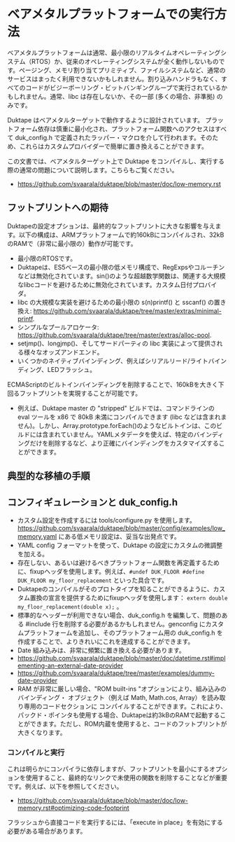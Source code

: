 # ベアメタルプラットフォームでの実行方法

ベアメタルプラットフォームは通常、最小限のリアルタイムオペレーティングシステム（RTOS）か、従来のオペレーティングシステムが全く動作しないものです。ページング、メモリ割り当てプリミティブ、ファイルシステムなど、通常のサービスはまったく利用できないかもしれません。割り込みハンドラもなく、すべてのコードがビジーポーリング・ビットバンギングループで実行されているかもしれません。通常、libc は存在しないか、その一部 (多くの場合、非準拠) のみです。

Duktape はベアメタルターゲットで動作するように設計されています。 プラットフォーム依存は慎重に最小化され、プラットフォーム関数へのアクセスはすべて duk_config.h で定義されたラッパー・マクロを介して行われます。そのため、これらはカスタムプロバイダーで簡単に置き換えることができます。

この文書では、ベアメタルターゲット上で Duktape をコンパイルし、実行する際の通常の問題について説明します。こちらもご覧ください。

- https://github.com/svaarala/duktape/blob/master/doc/low-memory.rst

## フットプリントへの期待

Duktapeの設定オプションは、最終的なフットプリントに大きな影響を与えます。以下の構成は、ARMプラットフォームで約160kBにコンパイルされ、32kBのRAMで（非常に最小限の）動作が可能です。

- 最小限のRTOSです。
- Duktapeは、ES5ベースの最小限の低メモリ構成で、RegExpsやコルーチンなどは無効化されています。sin()のような超越数学関数は、関連する大規模なlibcコードを避けるために無効化されています。カスタム日付プロバイダ。
- libc の大規模な実装を避けるための最小限の s(n)printf() と sscanf() の置き換え: https://github.com/svaarala/duktape/tree/master/extras/minimal-printf.
- シンプルなプールアロケータ: https://github.com/svaarala/duktape/tree/master/extras/alloc-pool.
- setjmp()、longjmp()、そしてサードパーティの libc 実装によって提供される様々なオッズアンドエンド。
- いくつかのネイティブバインディング、例えばシリアルリード/ライトバインディング、LEDフラッシュ。

ECMAScriptのビルトインバインディングを削除することで、160kBを大きく下回るフットプリントを実現することが可能です。

- 例えば、Duktape master の "stripped" ビルドでは、コマンドラインの eval ツールを x86 で 80kB 未満にコンパイルできます (libc などは含まれません)。しかし、Array.prototype.forEach()のようなビルトインは、このビルドには含まれていません。YAMLメタデータを使えば、特定のバインディングだけを削除するなど、より正確にバインディングをカスタマイズすることができます。

## 典型的な移植の手順

## コンフィギュレーションと duk_config.h

- カスタム設定を作成するには tools/configure.py を使用します。https://github.com/svaarala/duktape/blob/master/config/examples/low_memory.yaml にある低メモリ設定は、妥当な出発点です。
- YAML config フォーマットを使って、Duktape の設定にカスタムの微調整を加える。
- 存在しない、あるいは避けるべきプラットフォーム関数を再定義するために、fixupヘッダを使用します。例えば、`#undef DUK_FLOOR #define DUK_FLOOR my_floor_replacement` といった具合です。
- Duktapeのコンパイルがそのプロトタイプを知ることができるように、カスタム置換の宣言を提供するためにfixupヘッダを使用します： `extern double my_floor_replacement(double x);` 。
- 標準的なヘッダーが利用できない場合、duk_config.h を編集して、問題のある #include 行を削除する必要があるかもしれません。genconfig にカスタムプラットフォームを追加し、そのプラットフォーム用の duk_config.h を作成することで、よりきれいにこれを達成することができます。
- Date 組み込みは、非常に頻繁に置き換える必要があります。
- https://github.com/svaarala/duktape/blob/master/doc/datetime.rst#implementing-an-external-date-provider
- https://github.com/svaarala/duktape/tree/master/examples/dummy-date-provider
- RAM が非常に厳しい場合、"ROM built-ins "オプションにより、組み込みのバインディング・ オブジェクト（例えば Math, Math.cos, Array）を読み取り専用のコードセクションに コンパイルすることができます。これにより、パックド・ポインタも使用する場合、Duktapeは約3kBのRAMで起動することができます。ただし、ROM内蔵を使用すると、コードのフットプリントが大きくなります。

### コンパイルと実行

これは明らかにコンパイラに依存しますが、フットプリントを最小にするオプションを使用すること、最終的なリンクで未使用の関数を削除することなどが重要です。例えば、以下を参照してください。

- https://github.com/svaarala/duktape/blob/master/doc/low-memory.rst#optimizing-code-footprint

フラッシュから直接コードを実行するには、「execute in place」を有効にする必要がある場合があります。
